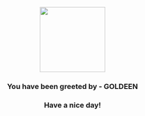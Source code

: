 <p align="center">
            <img src="https://raw.githubusercontent.com/PokeAPI/sprites/master/sprites/pokemon/118.png" width="150" height="150">
          </p>
          <h3 align="center">You have been greeted by - <b>GOLDEEN</b></h3>
          <h3 align="center">Have a nice day!</h3>
